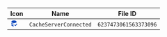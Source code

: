| Icon | Name | File ID |
| ---  | ---  | ---     |
| ![](CacheServerConnected.png) | `CacheServerConnected` | `6237473061563373096` |

